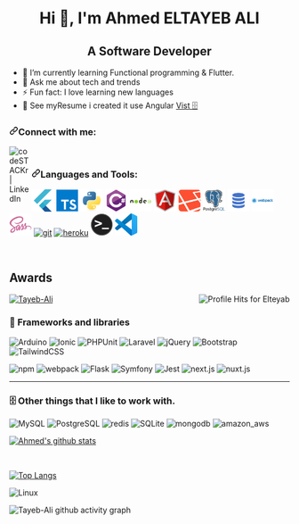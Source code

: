 <h1 align="center">Hi 👋, I'm Ahmed ELTAYEB ALI</h1>  
<h2 align="center">A Software Developer</h2>

- 🌱 I’m currently learning Functional programming & Flutter.
- 💬 Ask me about tech and trends
- ⚡ Fun fact: I love learning new languages
- 👋 See myResume i created it use Angular <a href="https://elteyab.sd" target="_blank"> Vist 🗄️ </a>


<h3><a id="user-content-connect-with-me" class="anchor" aria-hidden="true" href="#connect-with-me"><svg class="octicon octicon-link" viewBox="0 0 16 16" version="1.1" width="16" height="16" aria-hidden="true"><path fill-rule="evenodd" d="M7.775 3.275a.75.75 0 001.06 1.06l1.25-1.25a2 2 0 112.83 2.83l-2.5 2.5a2 2 0 01-2.83 0 .75.75 0 00-1.06 1.06 3.5 3.5 0 004.95 0l2.5-2.5a3.5 3.5 0 00-4.95-4.95l-1.25 1.25zm-4.69 9.64a2 2 0 010-2.83l2.5-2.5a2 2 0 012.83 0 .75.75 0 001.06-1.06 3.5 3.5 0 00-4.95 0l-2.5 2.5a3.5 3.5 0 004.95 4.95l1.25-1.25a.75.75 0 00-1.06-1.06l-1.25 1.25a2 2 0 01-2.83 0z"></path></svg></a>Connect with me:</h3>
<p><a href="https://www.linkedin.com/in/elteyab-hassan/" rel="nofollow"><img align="left" alt="codeSTACKr | LinkedIn" width="40px" src="https://camo.githubusercontent.com/d659d2bac00c01b42bffbae84bdc121e828b8fecd5b4949ffa2575f5d9e4a371/68747470733a2f2f63646e2e6a7364656c6976722e6e65742f6e706d2f73696d706c652d69636f6e734076332f69636f6e732f6c696e6b6564696e2e737667" data-canonical-src="https://cdn.jsdelivr.net/npm/simple-icons@v3/icons/linkedin.svg" style="max-width:100%;"></a>
</p>
<br>
<h3><a id="user-content-languages-and-tools" class="anchor" aria-hidden="true" href="#languages-and-tools"><svg class="octicon octicon-link" viewBox="0 0 16 16" version="1.1" width="16" height="16" aria-hidden="true"><path fill-rule="evenodd" d="M7.775 3.275a.75.75 0 001.06 1.06l1.25-1.25a2 2 0 112.83 2.83l-2.5 2.5a2 2 0 01-2.83 0 .75.75 0 00-1.06 1.06 3.5 3.5 0 004.95 0l2.5-2.5a3.5 3.5 0 00-4.95-4.95l-1.25 1.25zm-4.69 9.64a2 2 0 010-2.83l2.5-2.5a2 2 0 012.83 0 .75.75 0 001.06-1.06 3.5 3.5 0 00-4.95 0l-2.5 2.5a3.5 3.5 0 004.95 4.95l1.25-1.25a.75.75 0 00-1.06-1.06l-1.25 1.25a2 2 0 01-2.83 0z"></path></svg></a>Languages and Tools:</h3>
<p align="left">
    <a target="_blank" rel="noopener noreferrer" href="https://raw.githubusercontent.com/devicons/devicon/master/icons/flutter/flutter-original.svg"><img src="https://raw.githubusercontent.com/devicons/devicon/master/icons/flutter/flutter-original.svg" alt="flutter" width="40" height="40" style="max-width:100%;"></a>
    <a target="_blank" rel="noopener noreferrer" href="https://raw.githubusercontent.com/devicons/devicon/master/icons/typescript/typescript-original.svg"><img src="https://raw.githubusercontent.com/devicons/devicon/master/icons/typescript/typescript-original.svg" alt="javascript" width="40" height="40" style="max-width:100%;"></a>
    <a target="_blank" rel="noopener noreferrer" href="https://raw.githubusercontent.com/devicons/devicon/master/icons/python/python-original.svg"><img src="https://raw.githubusercontent.com/devicons/devicon/master/icons/python/python-original.svg" alt="python" width="40" height="40" style="max-width:100%;"></a>
    <a target="_blank" rel="noopener noreferrer" href="https://raw.githubusercontent.com/devicons/devicon/master/icons/csharp/csharp-original.svg"><img src="https://raw.githubusercontent.com/devicons/devicon/master/icons/csharp/csharp-original.svg" alt="csharp" width="40" height="40" style="max-width:100%;"></a>
    <a target="_blank" rel="noopener noreferrer" href="https://raw.githubusercontent.com/devicons/devicon/master/icons/nodejs/nodejs-original-wordmark.svg"><img src="https://raw.githubusercontent.com/devicons/devicon/master/icons/nodejs/nodejs-original-wordmark.svg" alt="nodejs" width="40" height="40" style="max-width:100%;"></a>
    <a target="_blank" rel="noopener noreferrer" href="https://raw.githubusercontent.com/devicons/devicon/master/icons/angularjs/angularjs-original.svg"><img src="https://raw.githubusercontent.com/devicons/devicon/master/icons/angularjs/angularjs-original.svg" alt="angularjs" width="40" height="40" style="max-width:100%;"></a>
    <a target="_blank" rel="noopener noreferrer" href="https://raw.githubusercontent.com/devicons/devicon/master/icons/laravel/laravel-plain.svg"><img src="https://raw.githubusercontent.com/devicons/devicon/master/icons/laravel/laravel-plain.svg" alt="laravel" width="40" height="40" style="max-width:100%;"></a>
    <a target="_blank" rel="noopener noreferrer" href="https://raw.githubusercontent.com/devicons/devicon/master/icons/postgresql/postgresql-original-wordmark.svg"><img src="https://raw.githubusercontent.com/devicons/devicon/master/icons/postgresql/postgresql-original-wordmark.svg" alt="postgresql" width="40" height="40" style="max-width:100%;"></a>
    <a target="_blank" rel="noopener noreferrer" href="https://raw.githubusercontent.com/github/explore/80688e429a7d4ef2fca1e82350fe8e3517d3494d/topics/sql/sql.png"><img alt="SQL" width="40" height="40" src="https://raw.githubusercontent.com/github/explore/80688e429a7d4ef2fca1e82350fe8e3517d3494d/topics/sql/sql.png" style="max-width:100%;"></a>
    <a target="_blank" rel="noopener noreferrer" href="https://raw.githubusercontent.com/devicons/devicon/d00d0969292a6569d45b06d3f350f463a0107b0d/icons/webpack/webpack-original-wordmark.svg"><img src="https://raw.githubusercontent.com/devicons/devicon/d00d0969292a6569d45b06d3f350f463a0107b0d/icons/webpack/webpack-original-wordmark.svg" alt="webpack" width="40" height="40" style="max-width:100%;"></a>
    <a target="_blank" rel="noopener noreferrer" href="https://raw.githubusercontent.com/devicons/devicon/master/icons/sass/sass-original.svg"><img src="https://raw.githubusercontent.com/devicons/devicon/master/icons/sass/sass-original.svg" alt="sass" width="40" height="40" style="max-width:100%;"></a>
    <a target="_blank" rel="noopener noreferrer" href="https://camo.githubusercontent.com/fbfcb9e3dc648adc93bef37c718db16c52f617ad055a26de6dc3c21865c3321d/68747470733a2f2f7777772e766563746f726c6f676f2e7a6f6e652f6c6f676f732f6769742d73636d2f6769742d73636d2d69636f6e2e737667"><img src="https://camo.githubusercontent.com/fbfcb9e3dc648adc93bef37c718db16c52f617ad055a26de6dc3c21865c3321d/68747470733a2f2f7777772e766563746f726c6f676f2e7a6f6e652f6c6f676f732f6769742d73636d2f6769742d73636d2d69636f6e2e737667" alt="git" width="40" height="40" data-canonical-src="https://www.vectorlogo.zone/logos/git-scm/git-scm-icon.svg" style="max-width:100%;"></a>
    <a target="_blank" rel="noopener noreferrer" href="https://camo.githubusercontent.com/df12cb598044a3f38efc1f45e3580558c324cf8789b79487125044eeebcc4dee/68747470733a2f2f7777772e766563746f726c6f676f2e7a6f6e652f6c6f676f732f6865726f6b752f6865726f6b752d69636f6e2e737667"><img src="https://camo.githubusercontent.com/df12cb598044a3f38efc1f45e3580558c324cf8789b79487125044eeebcc4dee/68747470733a2f2f7777772e766563746f726c6f676f2e7a6f6e652f6c6f676f732f6865726f6b752f6865726f6b752d69636f6e2e737667" alt="heroku" width="40" height="40" data-canonical-src="https://www.vectorlogo.zone/logos/heroku/heroku-icon.svg" style="max-width:100%;"></a>
    <a target="_blank" rel="noopener noreferrer" href="https://raw.githubusercontent.com/github/explore/80688e429a7d4ef2fca1e82350fe8e3517d3494d/topics/terminal/terminal.png"><img alt="Terminal" width="40" height="40" src="https://raw.githubusercontent.com/github/explore/80688e429a7d4ef2fca1e82350fe8e3517d3494d/topics/terminal/terminal.png" style="max-width:100%;"></a>
    <a target="_blank" rel="noopener noreferrer" href="https://raw.githubusercontent.com/github/explore/80688e429a7d4ef2fca1e82350fe8e3517d3494d/topics/visual-studio-code/visual-studio-code.png"><img alt="Visual Studio Code" width="40" height="40" src="https://raw.githubusercontent.com/github/explore/80688e429a7d4ef2fca1e82350fe8e3517d3494d/topics/visual-studio-code/visual-studio-code.png" style="max-width:100%;"></a>
</p>
<br>

## Awards
<p align="left"><img align="right" alt="Profile Hits for Elteyab" src="https://komarev.com/ghpvc/?username=Tayeb-Ali&style=flat-square"></p>
<p align="left"> <a href="https://github.com/ryo-ma/github-profile-trophy"><img src="https://github-profile-trophy.vercel.app/?username=Tayeb-Ali" alt="Tayeb-Ali" /></a> </p>




### 🧰 Frameworks and libraries
![Arduino](https://img.shields.io/badge/Arduino-00979D?style=for-the-badge&logo=Arduino&logoColor=white)
![Ionic](https://img.shields.io/badge/Ionic-3880FF?style=for-the-badge&logo=Ionic&logoColor=white)
![PHPUnit](https://img.shields.io/badge/PHPUnit-3C9CD7?style=for-the-badge&logo=jekyll&logoColor=white)
![Laravel](https://img.shields.io/badge/Laravel-FF2D20?style=for-the-badge&logo=laravel&logoColor=white)
![jQuery](https://img.shields.io/badge/jQuery-0769AD?style=for-the-badge&logo=jquery&logoColor=white)
![Bootstrap](https://img.shields.io/badge/Bootstrap-563D7C?style=for-the-badge&logo=bootstrap&logoColor=white)
![TailwindCSS](https://img.shields.io/badge/Tailwind_CSS-38B2AC?style=for-the-badge&logo=tailwind-css&logoColor=white)

![npm](https://img.shields.io/badge/npm-CB3837?style=for-the-badge&logo=npm&logoColor=white)
![webpack](https://img.shields.io/badge/webpack-2c3b42?style=for-the-badge&logo=webpack&logoColor=61DAFB)
![Flask](https://img.shields.io/badge/Flask-000000?style=for-the-badge&logo=flask&logoColor=white)
![Symfony](https://img.shields.io/badge/Symfony-111111?style=for-the-badge&logo=Symfony&logoColor=white)
![Jest](https://img.shields.io/badge/Jest-C21325?style=for-the-badge&logo=Jest&logoColor=white)
![next.js](https://img.shields.io/badge/next.js-000000?style=for-the-badge&logo=next.js&logoColor=white)
![nuxt.js](https://img.shields.io/badge/nuxt.js-00C58E?style=for-the-badge&logo=nuxt.js&logoColor=white)




-----
### 🗄️ Other things that I like to work with.
![MySQL](https://img.shields.io/badge/MySQL-00000F?style=for-the-badge&logo=mysql&logoColor=white)
![PostgreSQL](https://img.shields.io/badge/PostgreSQL-316192?style=for-the-badge&logo=postgresql&logoColor=white)
![redis](https://img.shields.io/badge/redis-CC0000.svg?&style=for-the-badge&logo=redis&logoColor=white)
![SQLite](https://img.shields.io/badge/SQLite-07405E?style=for-the-badge&logo=sqlite&logoColor=white)
![mongodb](https://img.shields.io/badge/mongodb-4ea94b?style=for-the-badge&logo=mongodb&logoColor=white)
![amazon_aws](https://img.shields.io/badge/amazon_aws-232F3E?style=for-the-badge&logo=amazon-aws&logoColor=white)





[![Ahmed's github stats](https://github-readme-stats.vercel.app/api?username=Tayeb-Ali&count_private=true&show_icons=true&theme=radical&hide_rank=false)](https://github.com/anuraghazra/github-readme-stats)

<br>

[![Top Langs](https://github-readme-stats.vercel.app/api/top-langs/?username=Tayeb-Ali)](https://github.com/Tayeb-Ali/github-readme-stats)

![Linux](https://github-readme-streak-stats.herokuapp.com/?user=Tayeb-Ali&theme=nord)

![Tayeb-Ali github activity graph](https://activity-graph.herokuapp.com/graph?username=Tayeb-Ali&theme=nord)
